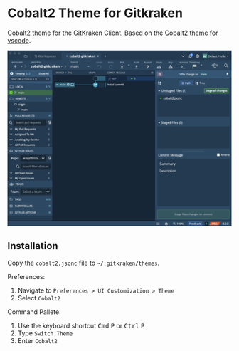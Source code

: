 # Cobalt2 Theme for Gitkraken

Cobalt2 theme for the GitKraken Client. Based on the [Cobalt2 theme for
vscode](https://github.com/wesbos/cobalt2-vscode).

![example](image.png)

## Installation

Copy the `cobalt2.jsonc` file to `~/.gitkraken/themes`.

Preferences: 
1. Navigate to `Preferences > UI Customization > Theme`
1. Select `Cobalt2`

Command Pallete:
1. Use the keyboard shortcut <kbd>Cmd</kbd> <kbd>P</kbd> or <kbd>Ctrl</kbd>
   <kbd>P</kbd>
1. Type `Switch Theme`
1. Enter `Cobalt2`
